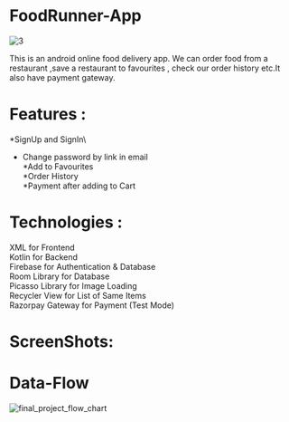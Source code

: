 #  FoodRunner-App 

![3](https://github.com/rohillanishant/FoodOrdering-App/assets/67462478/e0f4f2b3-ef15-47fa-9e97-0bf0c65e6d37)

This is an android online food delivery app. We can order food from a restaurant ,save a restaurant to favourites , check our order history etc.It also have payment gateway.

# Features :
  *SignUp and SignIn\
  * Change password by link in email\
  *Add to Favourites\
  *Order History\
  *Payment after adding to Cart
  
# Technologies :
  XML for Frontend\
  Kotlin for Backend\
  Firebase for Authentication & Database\
  Room Library for Database\
  Picasso Library for Image Loading\
  Recycler View for List of Same Items\
  Razorpay Gateway for Payment (Test Mode)
  
# ScreenShots:

# Data-Flow
![final_project_flow_chart](https://user-images.githubusercontent.com/67462478/229033822-cc78af4b-3ce8-4789-a3c8-6b8e3eadc358.jpg)
